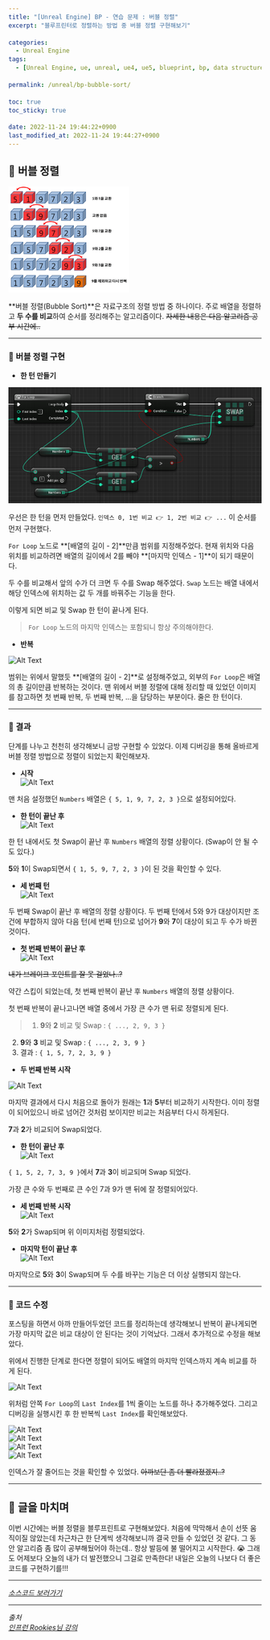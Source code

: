 ```yaml
---
title: "[Unreal Engine] BP - 연습 문제 : 버블 정렬"
excerpt: "블루프린터로 정렬하는 방법 중 버블 정렬 구현해보기"

categories:
  - Unreal Engine
tags:
  - [Unreal Engine, ue, unreal, ue4, ue5, blueprint, bp, data structure, array, practice, bubble sort, sort, bubble]

permalink: /unreal/bp-bubble-sort/

toc: true
toc_sticky: true

date: 2022-11-24 19:44:22+0900
last_modified_at: 2022-11-24 19:44:27+0900
---
```


## 👻 버블 정렬
![Alt Text](/assets/images/posts_img/engines/unreal/blueprint/data-structure/practice/bp-bubble-sort/bubble-sort.png)   

**버블 정렬(Bubble Sort)**은 자료구조의 정렬 방법 중 하나이다. 주로 배열을 정렬하고 **두 수를 비교**하여 순서를 정리해주는 알고리즘이다. ~~자세한 내용은 다음 알고리즘 공부 시간에..~~

***

### 🌱 버블 정렬 구현
- **한 턴 만들기**   

![Alt Text](/assets/images/posts_img/engines/unreal/blueprint/data-structure/practice/bp-bubble-sort/bp.PNG)   

우선은 한 턴을 먼저 만들었다. ``` 인덱스 0, 1번 비교 👉 1, 2번 비교 👉 ... ``` 이 순서를 먼저 구현했다.

``` For Loop ``` 노드로 **[배열의 길이 - 2]**만큼 범위를 지정해주었다. 현재 위치와 다음 위치를 비교하려면 배열의 길이에서 2를 빼야 **[마지막 인덱스 - 1]**이 되기 때문이다.

두 수를 비교해서 앞의 수가 더 크면 두 수를 Swap 해주었다. ``` Swap ``` 노드는 배열 내에서 해당 인덱스에 위치하는 값 두 개를 바꿔주는 기능을 한다.

이렇게 되면 비교 및 Swap 한 턴이 끝나게 된다.

> ``` For Loop ``` 노드의 마지막 인덱스는 포함되니 항상 주의해야한다.

- **반복**   

![Alt Text](/assets/images/posts_img/engines/unreal/blueprint/data-structure/practice/bp-bubble-sort/bp2.PNG)   

범위는 위에서 말했듯 **[배열의 길이 - 2]**로 설정해주었고, 외부의 ``` For Loop ```은 배열의 총 길이만큼 반복하는 것이다. 맨 위에서 버블 정렬에 대해 정리할 때 있었던 이미지를 참고하면 첫 번째 반복, 두 번째 반복, ...을 담당하는 부분이다. 줄은 한 턴이다.

***

### 🌱 결과
단계를 나누고 천천히 생각해보니 금방 구현할 수 있었다. 이제 디버깅을 통해 올바르게 버블 정렬 방법으로 정렬이 되었는지 확인해보자.

- **시작**   
![Alt Text](/assets/images/posts_img/engines/unreal/blueprint/data-structure/practice/bp-bubble-sort/debug.PNG)   

맨 처음 설정했던 ``` Numbers ``` 배열은 ``` { 5, 1, 9, 7, 2, 3 } ```으로 설정되어있다.

- **한 턴이 끝난 후**   
![Alt Text](/assets/images/posts_img/engines/unreal/blueprint/data-structure/practice/bp-bubble-sort/debug2.PNG)   

한 턴 내에서도 첫 Swap이 끝난 후 ``` Numbers ``` 배열의 정렬 상황이다. (Swap이 안 될 수도 있다.)

**5**와 **1**이 Swap되면서 ``` { 1, 5, 9, 7, 2, 3 } ```이 된 것을 확인할 수 있다.

- **세 번째 턴**   
![Alt Text](/assets/images/posts_img/engines/unreal/blueprint/data-structure/practice/bp-bubble-sort/debug3.PNG)   

두 번째 Swap이 끝난 후 배열의 정렬 상황이다. 두 번째 턴에서 5와 9가 대상이지만 조건에 부합하지 않아 다음 턴(세 번째 턴)으로 넘어가 **9**와 **7**이 대상이 되고 두 수가 바뀐 것이다.

- **첫 번째 반복이 끝난 후**   
![Alt Text](/assets/images/posts_img/engines/unreal/blueprint/data-structure/practice/bp-bubble-sort/debug4.PNG)   

~~내가 브레이크 포인트를 잘 못 걸었나..?~~

약간 스킵이 되었는데, 첫 번째 반복이 끝난 후 ``` Numbers ``` 배열의 정렬 상황이다.

첫 번째 반복이 끝나고나면 배열 중에서 가장 큰 수가 맨 뒤로 정렬되게 된다.

> 1. **9**와 **2** 비교 및 Swap : ``` { ..., 2, 9, 3 } ```
2. **9**와 **3** 비교 및 Swap : ``` { ..., 2, 3, 9 } ```
3. 결과 : ``` { 1, 5, 7, 2, 3, 9 } ```

- **두 번째 반복 시작**   

![Alt Text](/assets/images/posts_img/engines/unreal/blueprint/data-structure/practice/bp-bubble-sort/debug5.PNG)   

마지막 결과에서 다시 처음으로 돌아가 원래는 **1**과 **5**부터 비교하기 시작한다. 이미 정렬이 되어있으니 바로 넘어간 것처럼 보이지만 비교는 처음부터 다시 하게된다.

**7**과 **2**가 비교되어 Swap되었다.

- **한 턴이 끝난 후**   
![Alt Text](/assets/images/posts_img/engines/unreal/blueprint/data-structure/practice/bp-bubble-sort/debug6.PNG)   

``` { 1, 5, 2, 7, 3, 9 } ```에서 **7**과 **3**이 비교되며 Swap 되었다.

가장 큰 수와 두 번째로 큰 수인 7과 9가 맨 뒤에 잘 정렬되어있다.

- **세 번째 반복 시작**   
![Alt Text](/assets/images/posts_img/engines/unreal/blueprint/data-structure/practice/bp-bubble-sort/debug7.PNG)   

**5**와 **2**가 Swap되며 위 이미지처럼 정렬되었다.

- **마지막 턴이 끝난 후**   
![Alt Text](/assets/images/posts_img/engines/unreal/blueprint/data-structure/practice/bp-bubble-sort/debug8.PNG)   

마지막으로 **5**와 **3**이 Swap되며 두 수를 바꾸는 기능은 더 이상 실행되지 않는다.

***

### 🌱 코드 수정
포스팅을 하면서 아까 만들어두었던 코드를 정리하는데 생각해보니 반복이 끝나게되면 가장 마지막 값은 비교 대상이 안 된다는 것이 기억났다. 그래서 추가적으로 수정을 해보았다.

위에서 진행한 단계로 한다면 정렬이 되어도 배열의 마지막 인덱스까지 계속 비교를 하게 된다.

![Alt Text](/assets/images/posts_img/engines/unreal/blueprint/data-structure/practice/bp-bubble-sort/fixed.PNG)   

위처럼 안쪽 ``` For Loop ```의 ``` Last Index ```를 1씩 줄이는 노드를 하나 추가해주었다. 그리고 디버깅을 실행시킨 후 한 반복씩 ``` Last Index ```를 확인해보았다.

![Alt Text](/assets/images/posts_img/engines/unreal/blueprint/data-structure/practice/bp-bubble-sort/index.PNG)   
![Alt Text](/assets/images/posts_img/engines/unreal/blueprint/data-structure/practice/bp-bubble-sort/index2.PNG)   
![Alt Text](/assets/images/posts_img/engines/unreal/blueprint/data-structure/practice/bp-bubble-sort/index3.PNG)   
![Alt Text](/assets/images/posts_img/engines/unreal/blueprint/data-structure/practice/bp-bubble-sort/index4.PNG)   

인덱스가 잘 줄어드는 것을 확인할 수 있었다. ~~아까보단 좀 더 빨라졌겠지..?~~

***

## 👻 글을 마치며
이번 시간에는 버블 정렬을 블루프린트로 구현해보았다. 처음에 막막해서 손이 선뜻 움직이질 않았는데 차근차근 한 단계씩 생각해보니까 결국 만들 수 있었던 것 같다. 그 동안 알고리즘 좀 많이 공부해뒀어야 하는데.. 항상 발등에 불 떨어지고 시작한다. 😭 그래도 어제보다 오늘의 내가 더 발전했으니 그걸로 만족한다! 내일은 오늘의 나보다 더 좋은 코드를 구현하기를!!!

***

_[소스코드 보러가기](https://github.com/choi-dan-di/study_ue/tree/main/UE5/data-structure/practice/BP_BubbleSort)_

***

_출처_   
_[인프런 Rookies님 강의](https://inf.run/TSqC)_   